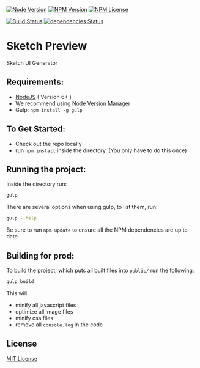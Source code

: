 [![Node Version](https://img.shields.io/node/v/sketch-preview.svg?maxAge=60)](https://www.npmjs.com/package/sketch-preview) [![NPM Version](https://img.shields.io/npm/v/sketch-preview.svg?maxAge=60)](https://www.npmjs.com/package/sketch-preview) [![NPM License](https://img.shields.io/npm/l/sketch-preview.svg?maxAge=60)](https://www.npmjs.com/package/sketch-preview) 

[![Build Status](https://drone.stackdot.com/api/badges/stackdot/sketch-preview/status.svg?maxAge=60)](https://drone.stackdot.com/stackdot/sketch-preview) [![dependencies Status](https://img.shields.io/david/stackdot/sketch-preview.svg?maxAge=60)](https://david-dm.org/stackdot/sketch-preview)

Sketch Preview
===

Sketch UI Generator

Requirements:
---

- [NodeJS](https://nodejs.org/en/download/) ( Version 6+ )
 - We recommend using [Node Version Manager](https://github.com/creationix/nvm)
- Gulp: `npm install -g gulp`

To Get Started:
---

- Check out the repo locally
- run `npm install` inside the directory. (You only have to do this once)

Running the project:
---

Inside the directory run:

```bash
gulp
```

There are several options when using gulp, to list them, run:

```bash
gulp --help
```

Be sure to run `npm update` to ensure all the NPM dependencies are up to date.


Building for prod:
---

To build the project, which puts all built files into `public/` run the following:

```bash
gulp build
```

This will:

- minify all javascript files
- optimize all image files
- minify css files
- remove all `console.log` in the code





License
----

[MIT License](http://en.wikipedia.org/wiki/MIT_License)

